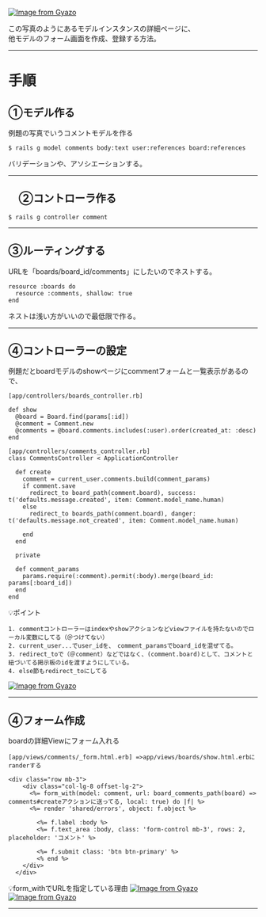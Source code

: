 [![Image from Gyazo](https://i.gyazo.com/7a4b840be71b88e3c35c2c128ea93f7b.png)](https://gyazo.com/7a4b840be71b88e3c35c2c128ea93f7b)

この写真のようにあるモデルインスタンスの詳細ページに、    
他モデルのフォーム画面を作成、登録する方法。
***

# 手順
## ①モデル作る
例題の写真でいうコメントモデルを作る
~~~
$ rails g model comments body:text user:references board:references
~~~
バリデーションや、アソシエーションする。
***

## 　②コントローラ作る
~~~
$ rails g controller comment
~~~
***

## ③ルーティングする
URLを「boards/board_id/comments」にしたいのでネストする。
~~~
resource :boards do
  resource :comments, shallow: true
end
~~~
ネストは浅い方がいいので最低限で作る。
***

## ④コントローラーの設定
例題だとboardモデルのshowページにcommentフォームと一覧表示があるので、    
~~~
[app/controllers/boards_controller.rb]

def show
  @board = Board.find(params[:id])
  @comment = Comment.new
  @comments = @board.comments.includes(:user).order(created_at: :desc)
end

[app/controllers/comments_controller.rb]
class CommentsController < ApplicationController

  def create
    comment = current_user.comments.build(comment_params)
    if comment.save
      redirect_to board_path(comment.board), success: t('defaults.message.created', item: Comment.model_name.human)
    else
      redirect_to boards_path(comment.board), danger: t('defaults.message.not_created', item: Comment.model_name.human)
      
    end
  end

  private

  def comment_params
    params.require(:comment).permit(:body).merge(board_id: params[:board_id])
  end
end
~~~
💡ポイント
~~~
1. commentコントローラーはindexやshowアクションなどviewファイルを持たないのでローカル変数にしてる（＠つけてない）
2. current_user...でuser_idを、　comment_paramsでboard_idを混ぜてる。
3. redirect_toで（＠comment）などではなく、(comment.board)として、コメントと紐づいてる掲示板のidを渡すようにしている。
4. else節もredirect_toにしてる
~~~
[![Image from Gyazo](https://i.gyazo.com/a9658f7c409c68155509cc591e666903.png)](https://gyazo.com/a9658f7c409c68155509cc591e666903)
***

## ④フォーム作成
boardの詳細Viewにフォーム入れる
~~~
[app/views/comments/_form.html.erb] =>app/views/boards/show.html.erbにranderする

<div class="row mb-3">
    <div class="col-lg-8 offset-lg-2">
      <%= form_with(model: comment, url: board_comments_path(board) => comments#createアクションに送ってる, local: true) do |f| %>
      <%= render 'shared/errors', object: f.object %>
      
        <%= f.label :body %>
        <%= f.text_area :body, class: 'form-control mb-3', rows: 2, placeholder: 'コメント' %>

        <%= f.submit class: 'btn btn-primary' %>
        <% end %>
    </div>
  </div>
~~~
💡form_withでURLを指定している理由
[![Image from Gyazo](https://i.gyazo.com/452b65f219b91afee6465bc3759d0d12.png)](https://gyazo.com/452b65f219b91afee6465bc3759d0d12)
[![Image from Gyazo](https://i.gyazo.com/5202338a266a46dc2a39319e0df376ee.png)](https://gyazo.com/5202338a266a46dc2a39319e0df376ee)
***
